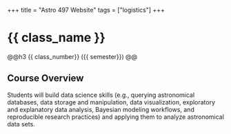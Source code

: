 +++
title = "Astro 497 Website"
tags = ["logistics"]
+++

# {{ class_name }}
@@h3 {{ class_number}}  ({{ semester}}) @@

## Course Overview
Students will build data science skills (e.g., querying astronomical databases, data storage and manipulation, data visualization, exploratory and explanatory data analysis, Bayesian modeling workflows, and reproducible research practices) and applying them to analyze astronomical data sets. 